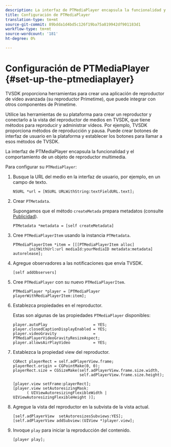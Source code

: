 ```yaml
---
description: La interfaz de PTMediaPlayer encapsula la funcionalidad y el comportamiento de un objeto de reproductor multimedia.
title: Configuración de PTMediaPlayer
translation-type: tm+mt
source-git-commit: 89bdda1d4bd5c126f19ba75a819942df901183d1
workflow-type: tm+mt
source-wordcount: '181'
ht-degree: 0%

---
```



# Configuración de PTMediaPlayer {#set-up-the-ptmediaplayer}

TVSDK proporciona herramientas para crear una aplicación de reproductor de vídeo avanzada (su reproductor Primetime), que puede integrar con otros componentes de Primetime.

Utilice las herramientas de su plataforma para crear un reproductor y conectarlo a la vista del reproductor de medios en TVSDK, que tiene métodos para reproducir y administrar vídeos. Por ejemplo, TVSDK proporciona métodos de reproducción y pausa. Puede crear botones de interfaz de usuario en la plataforma y establecer los botones para llamar a esos métodos de TVSDK.

La interfaz de PTMediaPlayer encapsula la funcionalidad y el comportamiento de un objeto de reproductor multimedia.

Para configurar su `PTMediaPlayer`:

1. Busque la URL del medio en la interfaz de usuario, por ejemplo, en un campo de texto.

   ```
   NSURL *url = [NSURL URLWithString:textFieldURL.text];
   ```

1. Crear `PTMetadata`.

   Supongamos que el método `createMetada` prepara metadatos (consulte [Publicidad](../../ios-3x-advertising/ios-3x-advertising-requirements.md)).

   ```
   PTMetadata *metadata = [self createMetadata]
   ```

1. Cree `PTMediaPlayerItem` usando la instancia `PTMetadata`.

   ```
   PTMediaPlayerItem *item = [[[PTMediaPlayerItem alloc] 
          initWithUrl:url mediaId:yourMediaID metadata:metadata] autorelease];
   ```

1. Agregue observadores a las notificaciones que envía TVSDK.

   ```
   [self addObservers]
   ```

1. Cree `PTMediaPlayer` con su nuevo `PTMediaPlayerItem`.

   ```
   PTMediaPlayer *player = [PTMediaPlayer playerWithMediaPlayerItem:item];
   ```

1. Establezca propiedades en el reproductor.

   Estas son algunas de las propiedades `PTMediaPlayer` disponibles:

   ```
   player.autoPlay                    = YES;  
   player.closedCaptionDisplayEnabled = YES; 
   player.videoGravity                = PTMediaPlayerVideoGravityResizeAspect;  
   player.allowsAirPlayVideo          = YES;
   ```

1. Establezca la propiedad view del reproductor.

   ```
   CGRect playerRect = self.adPlayerView.frame;  
   playerRect.origin = CGPointMake(0, 0); 
   playerRect.size = CGSizeMake(self.adPlayerView.frame.size.width,  
                                self.adPlayerView.frame.size.height); 
   
   [player.view setFrame:playerRect]; 
   [player.view setAutoresizingMask:  
         ( UIViewAutoresizingFlexibleWidth | UIViewAutoresizingFlexibleHeight )];
   ```

1. Agregue la vista del reproductor en la subvista de la vista actual.

   ```
   [self.adPlayerView  setAutoresizesSubviews:YES];  
   [self.adPlayerView addSubview:(UIView *)player.view];
   ```

1. Invoque `play` para iniciar la reproducción del contenido.

   ```
   [player play];
   ```
